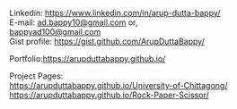 Linkedin: https://www.linkedin.com/in/arup-dutta-bappy/<br>
E-mail: ad.bappy10@gmail.com or,<br>
        bappyad100@gmail.com<br>
Gist profile: https://gist.github.com/ArupDuttaBappy/ <br>

Portfolio:https://arupduttabappy.github.io/ 

Project Pages:<br>
https://arupduttabappy.github.io/University-of-Chittagong/ <br>
https://arupduttabappy.github.io/Rock-Paper-Scissor/ <br>
